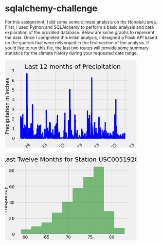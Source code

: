 # sqlalchemy-challenge
For this assignemnt, I did some some climate analysis on the Honolulu area. First, I used Python and SQLAlchemy to perform a basic analysis and data exploration of the provided database. Below are some graphs to represent the data. Once I completed this initial analysis, I designed a Flask API based on the queries that were delveoped in the first section of the analysis. If you'd like to run this file, the last two routes will provide some summary statistics for the climate history during your requested date range.

![Last 12 months of Precipitation](data/last12moprcp.png)


![Last Twelve Months for Station USC00519281](data/temphist.png)
